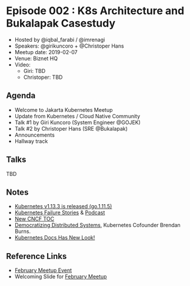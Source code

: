# Episode 002 : K8s Architecture and Bukalapak Casestudy

- Hosted by @iqbal_farabi / @imrenagi
- Speakers: @girikuncoro + @Christoper Hans 
- Meetup date: 2019-02-07
- Venue: Biznet HQ
- Video: 
    - Giri: TBD
    - Christoper: TBD

## Agenda

- Welcome to Jakarta Kubernetes Meetup
- Update from Kubernetes / Cloud Native Community
- Talk #1 by Giri Kuncoro (System Engineer @GOJEK)
- Talk #2 by Christoper Hans  (SRE @Bukalapak)
- Announcements
- Hallway track

## Talks

TBD

## Notes

- [Kubernetes v1.13.3 is released (go.1.11.5)](https://github.com/kubernetes/kubernetes/releases/tag/v1.13.3) 
- [Kubernetes Failure Stories](https://github.com/hjacobs/kubernetes-failure-stories) & [Podcast](https://kubernetespodcast.com/episode/038-kubernetes-failure-stories/)
- [New CNCF TOC](https://www.cncf.io/blog/2019/01/29/new-year-new-toc/)
- [Democratizing Distributed Systems](https://www.youtube.com/watch?v=20BIsu1qiS0), Kubernetes Cofounder Brendan Burns.
- [Kubernetes Docs Has New Look!](https://kubernetes.io/docs/home/) 

## Reference Links

- [February Meetup Event](https://www.meetup.com/jakarta-kubernetes/events/258514967/)
- Welcoming Slide for [February Meetup](https://docs.google.com/presentation/d/170UG-e5XoEEpq6YUVOGDq6kPIwHOFBGWU0LppmWdc7o/edit?usp=sharing)
